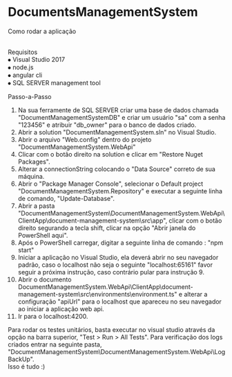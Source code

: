 # DocumentsManagementSystem
Como rodar a aplicação<br><br>
	
Requisitos<br>
	⦁	Visual Studio 2017<br>
	⦁	 node.js<br>
	⦁	angular cli<br>
	⦁	SQL SERVER management tool<br>
	
Passo-a-Passo<br>
1.	Na sua ferramente de SQL SERVER criar uma base de dados chamada "DocumentManagementSystemDB" e criar um usuário "sa" com a senha "123456" e atribuir "db_owner" para o banco de dados criado.
2.	Abrir a solution "DocumentManagementSystem.sln" no Visual Studio.
3.	Abrir o arquivo "Web.config" dentro do projeto "DocumentManagementSystem.WebApi"
4.	Clicar com o botão direito na solution e clicar em "Restore Nuget Packages".
4.	Alterar a connectionString colocando o "Data Source" correto de sua máquina.
5.	Abrir o "Package Manager Console", selecionar o Default project "DocumentManagementSystem.Repository" e executar a seguinte linha de comando, "Update-Database".
6.	Abrir a pasta "DocumentManagementSystem\DocumentManagementSystem.WebApi\ClientApp\document-management-system\src\app", clicar com o botão direito segurando a tecla shift, clicar na opção "Abrir janela do PowerShell aqui".
7.	Após o PowerShell carregar, digitar a seguinte linha de comando : "npm start"
8.	Iniciar a aplicação no Visual Studio, ela deverá abrir no seu navegador padrão, caso o localhost não seja o seguinte "localhost:65161" favor seguir a próxima instrução, caso contrário pular para instrução 9.
9.	Abrir o documento DocumentManagementSystem.WebApi\ClientApp\document-management-system\src\environments\environment.ts" e alterar a configuração "apiUrl" para o localhost que apareceu no seu navegador ao iniciar a aplicação web api.
10.	Ir para o localhost:4200.
	
Para rodar os testes unitários, basta executar no visual studio através da opção na barra superior, "Test > Run > All Tests".
Para verificação dos logs criados entrar na seguinte pasta, "DocumentManagementSystem\DocumentManagementSystem.WebApi\LogBackUp".<br>
Isso é tudo :)
